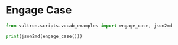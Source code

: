 # Engage Case

```python exec="true" idprefix=""
from vultron.scripts.vocab_examples import engage_case, json2md

print(json2md(engage_case()))
```
